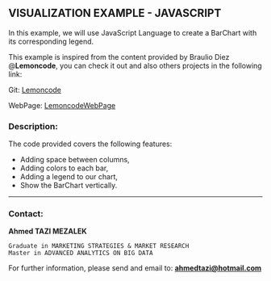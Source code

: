 ## VISUALIZATION EXAMPLE - JAVASCRIPT

In this example, we will use JavaScript Language to create a BarChart with its corresponding legend.

This example is inspired from the content provided by Braulio Diez @**Lemoncode**, you can check it out and also others projects in the following link: 

Git: [Lemoncode](https://github.com/Lemoncode)

WebPage: [LemoncodeWebPage](http://lemoncode.net/)

### Description:
The code provided covers the following features:

- Adding space between columns,
- Adding colors to each bar,
- Adding a legend to our chart,
- Show the BarChart vertically.

_______________________

### Contact:
**Ahmed TAZI MEZALEK**

    Graduate in MARKETING STRATEGIES & MARKET RESEARCH
    Master in ADVANCED ANALYTICS ON BIG DATA


For further information, please send and email to:
    **ahmedtazi@hotmail.com**
